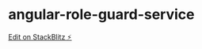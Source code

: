 # angular-role-guard-service

[Edit on StackBlitz ⚡️](https://stackblitz.com/edit/angular-role-guard-service)